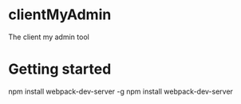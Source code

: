 # clientMyAdmin
The client my admin tool

# Getting started

npm install webpack-dev-server -g
npm install
webpack-dev-server